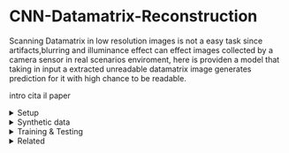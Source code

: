 # CNN-Datamatrix-Reconstruction
Scanning Datamatrix in low resolution images is not a easy task since artifacts,blurring and illuminance effect can effect images collected by a camera sensor in real scenarios enviroment, here is providen a model that taking in input a extracted unreadable datamatrix image generates prediction for it with high chance to be readable.  




intro cita il paper 


<details>
  <summary>Setup</summary>
  
  ## Requirement
  ## Install 
</details>


<details>
  <summary>Synthetic data</summary>
  

  ## Datamatrix generation
  ## Augmentation

</details>




<details>
<summary>Training & Testing</summary>

  ## Training
  ## Testing
  ## Inference and Usage


</details>


<details>
<summary>Related</summary>

  ## DataMatrix Detection
  ## Extraction and refining

</details>


